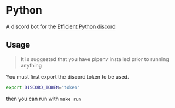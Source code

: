 # Python

A discord bot for the [Efficient Python discord](https://discord.gg/kadYAst)

## Usage

> It is suggested that you have pipenv installed prior to running anything

You must first export the discord token to be used.

```bash
export DISCORD_TOKEN="token"
```

then you can run with `make run`
